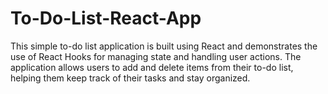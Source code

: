 # To-Do-List-React-App
This simple to-do list application is built using React and demonstrates the use of React Hooks for managing state and handling user actions. The application allows users to add and delete items from their to-do list, helping them keep track of their tasks and stay organized.
